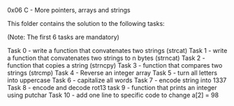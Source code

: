 0x06 C - More pointers, arrays and strings

This folder contains the solution to the following tasks:

(Note: The first 6 tasks are mandatory)

Task 0 - write a function that convatenates two strings (strcat)
Task 1 - write a function that convatenates two strings to n bytes (strncat)
Task 2 - function that copies a string (strncpy)
Task 3 - function that compares two strings (strcmp)
Task 4 - Reverse an integer array
Task 5 - turn all letters into uppercase
Task 6 - capitalize all words
Task 7 - encode string into 1337
Task 8 - encode and decode rot13
task 9 - function that prints an integer using putchar
Task 10 - add one line to specific code to change a[2] = 98
